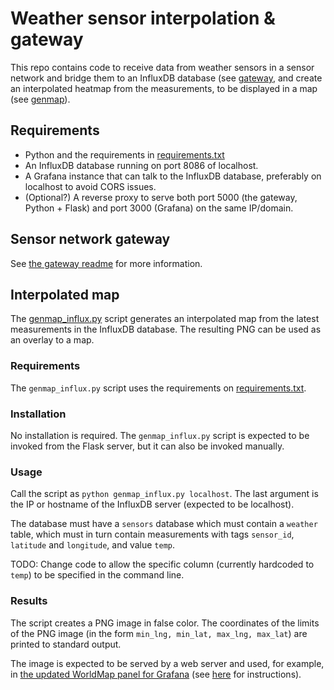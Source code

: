 # Weather sensor interpolation & gateway

This repo contains code to receive data from weather sensors in a sensor network and bridge them to an InfluxDB database (see [gateway](gateway), and create an interpolated heatmap from the measurements, to be displayed in a map (see [genmap](genmap_influx.py)).

## Requirements

* Python and the requirements in [requirements.txt](requirements.txt)
* An InfluxDB database running on port 8086 of localhost.
* A Grafana instance that can talk to the InfluxDB database, preferably on localhost to avoid CORS issues.
* (Optional?) A reverse proxy to serve both port 5000 (the gateway, Python + Flask) and port 3000 (Grafana) on the same IP/domain.

## Sensor network gateway

See [the gateway readme](gateway/README.md) for more information.

## Interpolated map

The [genmap_influx.py](genmap_influx.py) script generates an interpolated map from the latest measurements in the InfluxDB database.
The resulting PNG can be used as an overlay to a map.

### Requirements
The `genmap_influx.py` script uses the requirements on [requirements.txt](requirements.txt).

### Installation
No installation is required. The `genmap_influx.py` script is expected to be invoked from the Flask server, but it can also be invoked manually.

### Usage
Call the script as `python genmap_influx.py localhost`. The last argument is the IP or hostname of the InfluxDB server (expected to be localhost).

The database must have a `sensors` database which must contain a `weather` table, which must in turn contain measurements with tags `sensor_id`, `latitude` and `longitude`, and value `temp`.

TODO: Change code to allow the specific column (currently hardcoded to `temp`) to be specified in the command line.

### Results
The script creates a PNG image in false color. The coordinates of the limits of the PNG image (in the form `min_lng, min_lat, max_lng, max_lat`) are printed to standard output. 

The image is expected to be served by a web server and used, for example, in [the updated WorldMap panel for Grafana](https://github.com/panodata/grafana-map-panel) (see [here](https://github.com/panodata/grafana-map-panel#image-overlay) for instructions).
